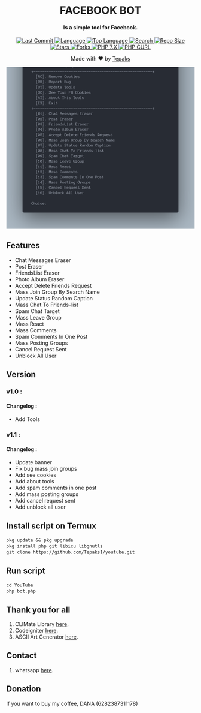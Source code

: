 <h1 align="center">
  FACEBOOK BOT
</h1>
<h4 align="center">
  Is a simple tool for Facebook.
</h4>
<div align="center">
  <a href="https://github.com/Tepaks1/youtube.git">
    <img alt="Last Commit" src="https://img.shields.io/github/last-commit/Tepaks1/youtube.svg"/>
  </a>
  <a href="https://github.com/Tepaks1/youtube.git">
    <img alt="Language" src="https://img.shields.io/github/languages/count/Tepaks1/youtube.svg"/>
  </a>
  <a href="https://github.com/Tepaks1/youtube.git">
    <img alt="Top Language" src="https://img.shields.io/github/languages/top/Tepaks1/youtube.svg"/>
  </a>
  <a href="https://github.com/Tepaks1/youtube.git">
    <img alt="Search" src="https://img.shields.io/github/search/Tepaks1/youtube/fb-bot.svg"/>
  </a>
  <a href="https://github.com/Tepaks1/youtube.git">
    <img alt="Repo Size" src="https://img.shields.io/github/repo-size/Tepaks1/youtube.svg"/>
  </a>
  <a href="https://github.com/Tepaks1/youtube.git">
    <img alt="Stars" src="https://img.shields.io/github/stars/Tepaks1/youtube.svg"/>
  </a>
  <a href="https://github.com/Tepaks1/youtube.git">
    <img alt="Forks" src="https://img.shields.io/github/forks/Tepaks1/youtube.svg"/>
  </a>
  <a href="https://github.com/Tepaks1/youtube.git">
    <img alt="PHP 7.X" src="https://img.shields.io/badge/PHP-7.X-success.svg"/>
  </a>
  <a href="https://github.com/Tepaks1/youtube.git">
    <img alt="PHP CURL" src="https://img.shields.io/badge/PHP%20CURL-ALL-success.svg"/>
  </a>
</div>
<p align="center">
  Made with ❤️ by <a href="https://github.com/Tepaks1/youtube.git">Tepaks</a>
</p>
<p align="center">
 <img src="https://github.com/Tepaks1/youtube/blob/master/images/menu.png" width="640" title="Menu" alt="Menu">
</p>


## Features
* Chat Messages Eraser
* Post Eraser
* FriendsList Eraser
* Photo Album Eraser
* Accept Delete Friends Request
* Mass Join Group By Search Name
* Update Status Random Caption
* Mass Chat To Friends-list
* Spam Chat Target
* Mass Leave Group
* Mass React
* Mass Comments
* Spam Comments In One Post
* Mass Posting Groups
* Cancel Request Sent
* Unblock All User

## Version
### v1.0 :
#### Changelog :
* Add Tools
### v1.1 :
#### Changelog :
* Update banner
* Fix bug mass join groups
* Add see cookies
* Add about tools
* Add spam comments in one post
* Add mass posting groups
* Add cancel request sent
* Add unblock all user

## Install script on Termux
```
pkg update && pkg upgrade
pkg install php git libicu libgnutls
git clone https://github.com/Tepaks1/youtube.git
```

## Run script
```
cd YouTube
php bot.php
```

## Thank you for all
1. CLIMate Library [here](https://climate.thephpleague.com/).
2. Codeigniter [here](https://codeigniter.com/).
3. ASCII Art Generator [here](https://www.asciiart.eu/).

## Contact
1. whatsapp [here](https://whatsapp.com/channel/0029Vab80HT60eBWA6FUvm1M).


## Donation
If you want to buy my coffee, DANA (6282387311178)
